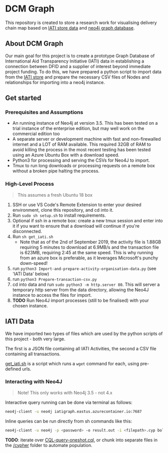 # DCM Graph

This repository is created to store a research work for visualising delivery chain map based on [IATI store data](https://iati.cloud) and [neo4j graph database](https://neo4j.com).

## About DCM Graph
Our main goal for this project is to create a prototype Graph Database of International Aid Transparency Initiative (IATI) data in establishing a connection between DFID and a supplier of interest beyond immediate project funding. To do this, we have prepared a python script to import data from the [IATI store](https://iati.cloud) and prepare the necessary CSV files of Nodes and relationships for importing into a neo4j instance. 

## Get started

### Prerequisites and Assumptions

* An running instance of Neo4j at version 3.5. This has been tested on a trial instance of the enterprise edition, but may well work on the commercial edition too
* A separate server or development machine with fast and non-firewalled internet and a LOT of RAM available. This required 32GB of RAM to avoid killing the process in the most recent testing has been tested using an Azure Ubuntu Box with a download speed.
* Python3 for processing and serving the CSVs for Neo4J to import.
* Tmux to run long downloads or processing requests on a remote box without a broken pipe halting the process.

### High-Level Process

> This assumes a fresh Ubuntu 18 box

1. SSH or use VS Code's Remote Extension to enter your desired environment, clone this repository, and cd into it.
2. Run `sudo sh setup.sh` to install requirements.
3. Optional if ssh in a remote box: create a new tmux session and enter into it if you want to ensure that a download will continue if you're disconnected.
4. Run `sh get_iati.sh`
   * Note that as of the 2nd of September 2019, the activity file is 1.88GB requiring 5 minutes to download at 6.9MB/s and the transaction file is 623MB, requiring 2:45 at the same speed. This is why running from an azure box is preferable, as it leverages Microsoft's punchy down-speed!
5. run `python3 Import-and-prepare-activity-organisation-data.py` (see 'IATI Data' below)
6. run `python3 Prepare-transaction-csv.py`
7. cd into data and run `sudo python3 -m http.server 80`. This will server a temporary http server from the data directory, allowing the Neo4J instance to access the files for import.
8. **TODO** Run Neo4J import processes (still to be finalised) with your chosen instance.


## IATI Data
We have imported two types of files which are used by the python scripts of this project - both very large.

The first is a JSON file containing all IATI Activities, the second a CSV file containing all transactions.

[get_iati.sh](get_iati.sh) is a script which runs a `wget` command for each, using pre-defined urls.

### Interacting with Neo4J

> Note! This only works with Neo4j 3.5 - not 4.x

Interactive query running can be done via terminal as follows: 

```sh
neo4j-client -u neo4j iatigraph.eastus.azurecontainer.io:7687
```

Inline queries can be run directly from sh commands like this:

```sh
neo4j-client -u neo4j -p <password> -o result.out -i <filepath>.cyp bolt://iatigraph.eastus.azurecontainer.io:7687
```

**TODO**: iterate over [CQL-query-oneshot.cql](CQL-query-oneshot.cql), or chunk into separate files in the [/cypher](/cyper) folder to automate population.